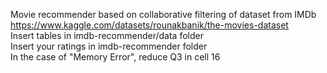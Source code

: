 Movie recommender based on collaborative filtering of dataset from IMDb  
https://www.kaggle.com/datasets/rounakbanik/the-movies-dataset  
Insert tables in imdb-recommender/data folder  
Insert your ratings in imdb-recommender folder  
In the case of "Memory Error", reduce Q3 in cell 16  
